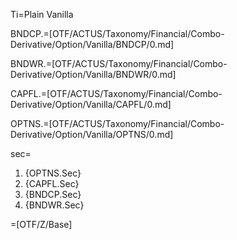 Ti=Plain Vanilla

BNDCP.=[OTF/ACTUS/Taxonomy/Financial/Combo-Derivative/Option/Vanilla/BNDCP/0.md]

BNDWR.=[OTF/ACTUS/Taxonomy/Financial/Combo-Derivative/Option/Vanilla/BNDWR/0.md]

CAPFL.=[OTF/ACTUS/Taxonomy/Financial/Combo-Derivative/Option/Vanilla/CAPFL/0.md]

OPTNS.=[OTF/ACTUS/Taxonomy/Financial/Combo-Derivative/Option/Vanilla/OPTNS/0.md]

sec=<ol><li>{OPTNS.Sec}</li><li>{CAPFL.Sec}</li><li>{BNDCP.Sec}</li><li>{BNDWR.Sec}</li></ol>

=[OTF/Z/Base]
